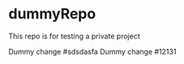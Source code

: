 # dummyRepo
This repo is for testing a private project

Dummy change #sdsdasfa 
Dummy change #12131
